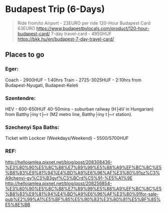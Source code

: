 # Budapest Trip (6-Days)

>Ride from/to Airport - 23EURO per ride
>120-Hour Budapest Card 63EURO
>https://www.budapestbylocals.com/product/120-hour-budapest-card/
>7-day travel-card - 4950HUF
>https://bkk.hu/en/budapest-7-day-travel-card/

## Places to go

### Eger:
Coach - 2900HUF - 1:40hrs
Train - 2725-3025HUF - 2:10hrs
from Budapest-Nyugati, Budapest-Keleti

### Szentendre:
HEV - 600-650HUF
40-50mins - suburban railway (H├ëV in Hungarian)
from Batthy├íny t├⌐r (M2 metro line, Batthy├íny t├⌐r station).

### Szechenyi Spa Baths:
Ticket with Lockcer (Weekdays/Weekend) - 5500/5700HUF


### REF:
http://helloiamlea.pixnet.net/blog/post/208308436-%E3%80%90%E5%8C%88%E7%89%99%E5%88%A9%EF%BC%8C%E5%B8%83%E9%81%94%E4%BD%A9%E6%96%AF%E3%80%91sz%C3%A9chenyi-gy%C3%B3gyf%C3%BCrd%C5%91-%E5%A1%9E
http://helloiamlea.pixnet.net/blog/post/208256854-%E3%80%90%E5%8C%88%E7%89%99%E5%88%A9%EF%BC%8C%E5%B8%83%E9%81%94%E4%BD%A9%E6%96%AF%E3%80%91for-sale-pub%E2%99%A1%E5%BF%85%E5%90%83%E3%80%81%E5%BF%85%E5%8E%BB
